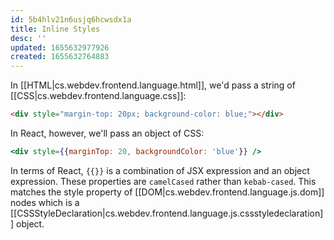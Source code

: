 ```yaml
---
id: 5b4hlv21n6usjq6hcwsdx1a
title: Inline Styles
desc: ''
updated: 1655632977926
created: 1655632764883
---
```


In [[HTML|cs.webdev.frontend.language.html]], we'd pass a string of [[CSS|cs.webdev.frontend.language.css]]:

```html
<div style="margin-top: 20px; background-color: blue;"></div>
```

In React, however, we'll pass an object of CSS:

```jsx
<div style={{marginTop: 20, backgroundColor: 'blue'}} />
```

In terms of React, `{{}}` is a combination of JSX expression and an object expression. These properties are `camelCased` rather than `kebab-cased`. This matches the style property of [[DOM|cs.webdev.frontend.language.js.dom]] nodes which is a [[CSSStyleDeclaration|cs.webdev.frontend.language.js.cssstyledeclaration]] object.
